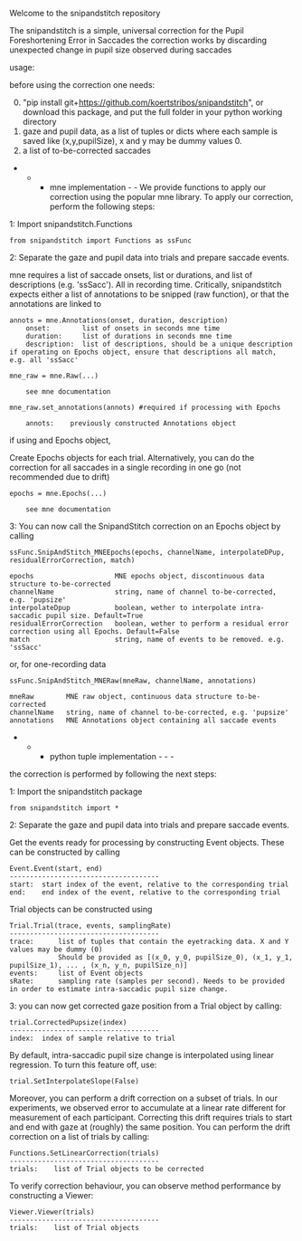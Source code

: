Welcome to the snipandstitch repository

The snipandstitch is a simple, universal correction for the Pupil Foreshortening Error in Saccades
the correction works by discarding unexpected change in pupil size observed during saccades

usage:

before using the correction one needs:

0. "pip install git+https://github.com/koertstribos/snipandstitch", or download this package, and put the full folder in your python working directory
1. gaze and pupil data, as a list of tuples or dicts where each sample is saved like (x,y,pupilSize), x and y may be dummy values 0.
2. a list of to-be-corrected saccades

- - - mne implementation - -
We provide functions to apply our correction using the popular mne library. To apply our correction, perform the following steps:

1: Import snipandstitch.Functions

    from snipandstitch import Functions as ssFunc

2: Separate the gaze and pupil data into trials and prepare saccade events.

mne requires a list of saccade onsets, list or durations, and list of descriptions (e.g. 'ssSacc'). All in recording time. 
Critically, snipandstitch expects either a list of annotations to be snipped (raw function), or that the annotations are linked to 

    annots = mne.Annotations(onset, duration, description)
        onset:        list of onsets in seconds mne time
        duration:     list of durations in seconds mne time
        description:  list of descriptions, should be a unique description if operating on Epochs object, ensure that descriptions all match, e.g. all 'ssSacc'

    mne_raw = mne.Raw(...)
       
        see mne documentation 

    mne_raw.set_annotations(annots) #required if processing with Epochs

        annots:    previously constructed Annotations object

if using and Epochs object, 

Create Epochs objects for each trial. Alternatively, you can do the correction for all saccades in a single recording in one go (not recommended due to drift)

    epochs = mne.Epochs(...) 

        see mne documentation 

3: You can now call the SnipandStitch correction on an Epochs object by calling

    ssFunc.SnipAndStitch_MNEEpochs(epochs, channelName, interpolateDPup, residualErrorCorrection, match)

    epochs                    MNE epochs object, discontinuous data structure to-be-corrected
    channelName               string, name of channel to-be-corrected, e.g. 'pupsize'
    interpolateDpup           boolean, wether to interpolate intra-saccadic pupil size. Default=True
    residualErrorCorrection   boolean, wether to perform a residual error correction using all Epochs. Default=False
    match                     string, name of events to be removed. e.g. 'ssSacc'

or, for one-recording data

    ssFunc.SnipAndStitch_MNERaw(mneRaw, channelName, annotations)

    mneRaw        MNE raw object, continuous data structure to-be-corrected
    channelName   string, name of channel to-be-corrected, e.g. 'pupsize'
    annotations   MNE Annotations object containing all saccade events


- - - python tuple implementation - - -

the correction is performed by following the next steps:

1: Import the snipandstitch package

    from snipandstitch import *

2: Separate the gaze and pupil data into trials and prepare saccade events.

Get the events ready for processing by constructing Event objects. These can be constructed by calling

    Event.Event(start, end)
    -------------------------------------
    start:  start index of the event, relative to the corresponding trial
    end:    end index of the event, relative to the corresponding trial

Trial objects can be constructed using 
    
    Trial.Trial(trace, events, samplingRate)
    -------------------------------------
    trace:      list of tuples that contain the eyetracking data. X and Y values may be dummy (0)
                Should be provided as [(x_0, y_0, pupilSize_0), (x_1, y_1, pupilSize_1), ... , (x_n, y_n, pupilSize_n)]
    events:     list of Event objects 
    sRate:      sampling rate (samples per second). Needs to be provided in order to estimate intra-saccadic pupil size change.

3: you can now get corrected gaze position from a Trial object by calling:

    trial.CorrectedPupsize(index)
    -------------------------------------
    index:  index of sample relative to trial

By default, intra-saccadic pupil size change is interpolated using linear regression. To turn this feature off, use:

    trial.SetInterpolateSlope(False)

Moreover, you can perform a drift correction on a subset of trials. 
In our experiments, we observed error to accumulate at a linear rate different for measurement of each participant.
Correcting this drift requires trials to start and end with gaze at (roughly) the same position. 
You can perform the drift correction on a list of trials by calling:

    Functions.SetLinearCorrection(trials)
    -------------------------------------
    trials:    list of Trial objects to be corrected

To verify correction behaviour, you can observe method performance by constructing a Viewer:

    Viewer.Viewer(trials)
    -------------------------------------
    trials:    list of Trial objects

